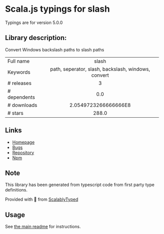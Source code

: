 
# Scala.js typings for slash

Typings are for version 5.0.0

## Library description:
Convert Windows backslash paths to slash paths

|                    |                 |
| ------------------ | :-------------: |
| Full name          | slash |
| Keywords           | path, seperator, slash, backslash, windows, convert |
| # releases         | 3 |
| # dependents       | 0.0 |
| # downloads        | 2.0549723266666666E8 |
| # stars            | 288.0 |

## Links
- [Homepage](https://github.com/sindresorhus/slash#readme)
- [Bugs](https://github.com/sindresorhus/slash/issues)
- [Repository](https://github.com/sindresorhus/slash)
- [Npm](https://www.npmjs.com/package/slash)
    


## Note
This library has been generated from typescript code from first party type definitions.

Provided with :purple_heart: from [ScalablyTyped](https://github.com/oyvindberg/ScalablyTyped)

## Usage
See [the main readme](../../readme.md) for instructions.


